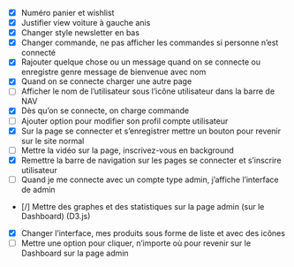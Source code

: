 - [x] Numéro panier et wishlist
- [x] Justifier view voiture à gauche anis
- [x] Changer style newsletter en bas
- [x] Changer commande, ne pas afficher les commandes si personne n’est connecté
- [x] Rajouter quelque chose ou un message quand on se connecte ou enregistre genre message de bienvenue avec nom
- [x] Quand on se connecte charger une autre page
- [ ] Afficher le nom de l’utilisateur sous l’icône utilisateur dans la barre de NAV
- [x] Dès qu’on se connecte, on charge commande
- [ ] Ajouter option pour modifier son profil compte utilisateur
- [x] Sur la page se connecter et s’enregistrer mettre un bouton pour revenir sur le site normal
- [ ] Mettre la vidéo sur la page, inscrivez-vous en background
- [x] Remettre la barre de navigation sur les pages se connecter et s’inscrire utilisateur
- [ ] Quand je me connecte avec un compte type admin, j’affiche l’interface de admin
- [/] Mettre des graphes et des statistiques sur la page admin (sur le Dashboard) (D3.js)
- [x] Changer l’interface, mes produits sous forme de liste et avec des icônes
- [ ] Mettre une option pour cliquer, n’importe où pour revenir sur le Dashboard sur la page admin
